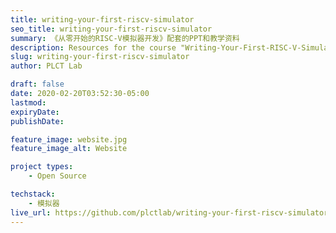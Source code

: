 ```yaml
---
title: writing-your-first-riscv-simulator
seo_title: writing-your-first-riscv-simulator
summary: 《从零开始的RISC-V模拟器开发》配套的PPT和教学资料
description: Resources for the course "Writing-Your-First-RISC-V-Simulator
slug: writing-your-first-riscv-simulator
author: PLCT Lab

draft: false
date: 2020-02-20T03:52:30-05:00
lastmod: 
expiryDate: 
publishDate: 

feature_image: website.jpg
feature_image_alt: Website

project types: 
    - Open Source

techstack:
    - 模拟器
live_url: https://github.com/plctlab/writing-your-first-riscv-simulator
---
```


